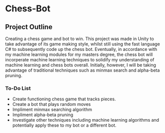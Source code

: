 # Chess-Bot

## Project Outline
Creating a chess game and bot to win. This project was made in Unity to take advantage of its game making style, whilst still using the fast language C# to subsequently code up the chess bot. Eventually, in accordance with my machine learning modules for my masters degree, the chess bot will incorperate machine learning techniques to solidify my understanding of machine learning and chess bots overall. Initially, however, I will be taking advantage of traditional techniques such as minmax search and alpha-beta pruning. 

### To-Do List
- Create functioning chess game that tracks pieces.
- Create a bot that plays random moves 
- Impliment minmax searching algorithm
- Impliment alpha-beta pruning
- Investigate other techniques including machine learning algorithms and potentially apply these to my bot or a different bot.
